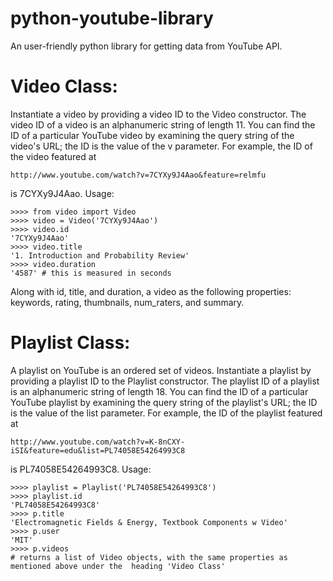 python-youtube-library
======================

An user-friendly python library for getting data from YouTube API.

Video Class:
============

Instantiate a video by providing a video ID to the Video constructor. The video ID of a video is an alphanumeric string of length 11. You can find the ID of a particular YouTube video by examining the query string of the video's URL; the ID is the value of the v parameter. For example, the ID of the video featured at 

    http://www.youtube.com/watch?v=7CYXy9J4Aao&feature=relmfu

is 7CYXy9J4Aao. Usage:

    >>>> from video import Video
    >>>> video = Video('7CYXy9J4Aao')
    >>>> video.id
    '7CYXy9J4Aao'
    >>>> video.title
    '1. Introduction and Probability Review'
    >>>> video.duration
    '4587' # this is measured in seconds

Along with id, title, and duration, a video as the following properties: keywords, rating, thumbnails, num_raters, and summary.

Playlist Class:
===============

A playlist on YouTube is an ordered set of videos. Instantiate a playlist by providing a playlist ID to the Playlist constructor. The playlist ID of a playlist is an alphanumeric string of length 18. You can find the ID of a particular YouTube playlist by examining the query string of the playlist's URL; the ID is the value of the list parameter. For example, the ID of the playlist featured at

    http://www.youtube.com/watch?v=K-8nCXY-iSI&feature=edu&list=PL74058E54264993C8

is PL74058E54264993C8. Usage:

    >>>> playlist = Playlist('PL74058E54264993C8')
    >>>> playlist.id
    'PL74058E54264993C8'
    >>>> p.title
    'Electromagnetic Fields & Energy, Textbook Components w Video'
    >>>> p.user
    'MIT'
    >>>> p.videos 
    # returns a list of Video objects, with the same properties as mentioned above under the  heading 'Video Class'
    
    
    
    
    



